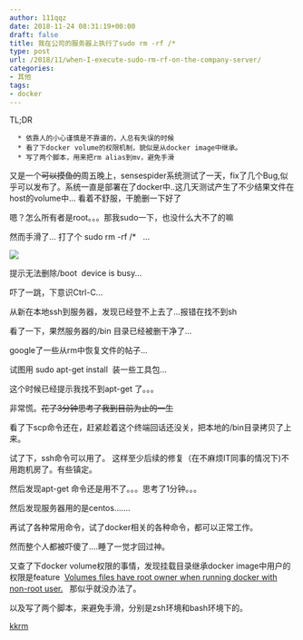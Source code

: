 ```yaml
---
author: 111qqz
date: 2018-11-24 08:31:19+00:00
draft: false
title: 我在公司的服务器上执行了sudo rm -rf /*
type: post
url: /2018/11/when-I-execute-sudo-rm-rf-on-the-company-server/
categories:
- 其他
tags:
- docker
---
```


TL;DR



 	  * 依靠人的小心谨慎是不靠谱的，人总有失误的时候
 	  * 看了下docker volume的权限机制，貌似是从docker image中继承。
 	  * 写了两个脚本，用来把rm alias到mv，避免手滑



又是一个<del>可以摸鱼的</del>周五晚上，sensespider系统测试了一天，fix了几个Bug,似乎可以发布了。系统一直是部署在了docker中..这几天测试产生了不少结果文件在host的volume中... 看着不舒服，干脆删一下好了

嗯？怎么所有者是root。。。那我sudo一下，也没什么大不了的嘛

然而手滑了... 打了个 sudo rm -rf /*   ...

![](https://pic3.zhimg.com/v2-609298615e427d75a6c420f83096b622_b.gif)




提示无法删除/boot  device is busy...

吓了一跳，下意识Ctrl-C...

从新在本地ssh到服务器，发现已经登不上去了...报错在找不到sh

看了一下，果然服务器的/bin 目录已经被删干净了...

google了一些从rm中恢复文件的帖子...

试图用 sudo apt-get install  装一些工具包...

这个时候已经提示我找不到apt-get 了。。。

非常慌。<del>花了3分钟思考了我到目前为止的一生</del>

看了下scp命令还在，赶紧趁着这个终端回话还没关，把本地的/bin目录拷贝了上来。

试了下，ssh命令可以用了。 这样至少后续的修复（在不麻烦IT同事的情况下)不用跑机房了。有些镇定。

然后发现apt-get 命令还是用不了。。。思考了1分钟。。。

然后发现服务器用的是centos.......

再试了各种常用命令，试了docker相关的各种命令，都可以正常工作。

然而整个人都被吓傻了....睡了一觉才回过神。

又查了下docker volume权限的事情，发现挂载目录继承docker image中用户的权限是feature  [Volumes files have root owner when running docker with non-root user.](https://github.com/moby/moby/issues/3124)   那似乎就没办法了。

以及写了两个脚本，来避免手滑，分别是zsh环境和bash环境下的。

[kkrm](https://github.com/111qqz/kkrm)






